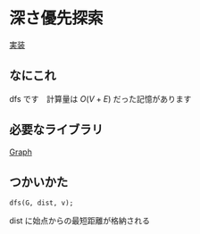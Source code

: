 # 深さ優先探索
[実装](https://github.com/Oxojo/Oxojo-Library/blob/main/Graph/dfs.cpp)

## なにこれ
dfs です　計算量は $O(V + E)$ だった記憶があります

## 必要なライブラリ
[Graph](https://oxojo.github.io/Oxojo-Library/Graph/Graph)

## つかいかた
```
dfs(G, dist, v);
```
dist に始点からの最短距離が格納される
